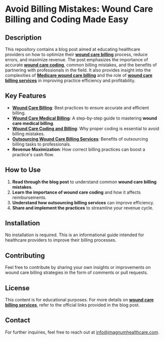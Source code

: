# Avoid Billing Mistakes: Wound Care Billing and Coding Made Easy

## Description
This repository contains a blog post aimed at educating healthcare providers on how to optimize their **[wound care billing](https://www.imagnumhealthcare.com/specialty/wound-care)** process, reduce errors, and maximize revenue. The post emphasizes the importance of accurate **[wound care coding](https://www.imagnumhealthcare.com/specialty/wound-care)**, common billing mistakes, and the benefits of partnering with professionals in the field. It also provides insight into the complexities of **[Medicare wound care billing](https://www.imagnumhealthcare.com/specialty/wound-care)** and the role of **[wound care billing services](https://www.imagnumhealthcare.com/specialty/wound-care)** in improving practice efficiency and profitability.

## Key Features
- **[Wound Care Billing](https://www.imagnumhealthcare.com/specialty/wound-care)**: Best practices to ensure accurate and efficient billing.
- **[Wound Care Medical Billing](https://www.imagnumhealthcare.com/specialty/wound-care)**: A step-by-step guide to mastering **wound care medical billing**.
- **[Wound Care Coding and Billing](https://www.imagnumhealthcare.com/specialty/wound-care)**: Why proper coding is essential to avoid billing mistakes.
- **[Outsourcing Wound Care Billing Services](https://www.imagnumhealthcare.com/specialty/wound-care)**: Benefits of outsourcing billing tasks to professionals.
- **Revenue Maximization**: How correct billing practices can boost a practice's cash flow.

## How to Use
1. **Read through the blog post** to understand common **wound care billing mistakes**.
2. **Learn the importance of wound care coding** and how it affects reimbursements.
3. **Understand how outsourcing billing services** can improve efficiency.
4. **Share and implement the practices** to streamline your revenue cycle.

## Installation
No installation is required. This is an informational guide intended for healthcare providers to improve their billing processes.

## Contributing
Feel free to contribute by sharing your own insights or improvements on wound care billing strategies in the form of comments or pull requests.

## License
This content is for educational purposes. For more details on **[wound care billing services](https://www.imagnumhealthcare.com/specialty/wound-care)**, refer to the official links provided in the blog post.

## Contact
For further inquiries, feel free to reach out at [info@imagnumhealthcare.com](mailto:info@imagnumhealthcare.com).
